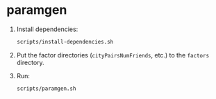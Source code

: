 # paramgen

1. Install dependencies:

    ```bash
    scripts/install-dependencies.sh
    ```

1. Put the factor directories (`cityPairsNumFriends`, etc.) to the `factors` directory.

1. Run:

    ```bash
    scripts/paramgen.sh
    ```
